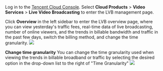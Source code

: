 Log in to the [Tencent Cloud Console](https://console.cloud.tencent.com/). Select **Cloud Products** > **Video Services** > **Live Video Broadcasting** to enter the LVB management page.

Click **Overview** in the left sidebar to enter the LVB overview page, where you can view yesterday's traffic fees, real-time data of live broadcasting, number of online viewers, and the trends in billable bandwidth and traffic in the past few days, switch the billing method, and change the time granularity.
![](https://main.qcloudimg.com/raw/c1a94b6fcf37cffeee7c431d1619906c.png)

**Change time granularity**
You can change the time granularity used when viewing the trends in billable broadband or traffic by selecting the desired option in the drop-down list to the right of "Time Granularity"
![](https://main.qcloudimg.com/raw/6d18a812d41f45740bc1e70e0422cb3c.png)
